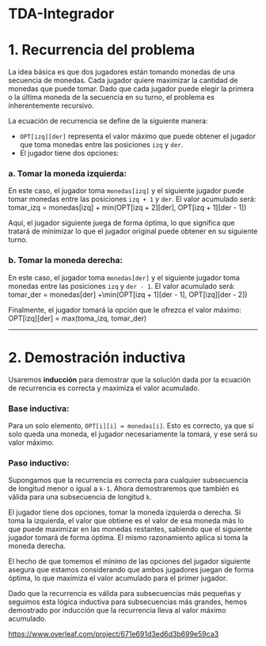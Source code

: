 # TDA-Integrador

# 1. Recurrencia del problema

La idea básica es que dos jugadores están tomando monedas de una secuencia de monedas. Cada jugador quiere maximizar la cantidad de monedas que puede tomar. Dado que cada jugador puede elegir la primera o la última moneda de la secuencia en su turno, el problema es inherentemente recursivo.

La ecuación de recurrencia se define de la siguiente manera:

- `OPT[izq][der]` representa el valor máximo que puede obtener el jugador que toma monedas entre las posiciones `izq` y `der`.
- El jugador tiene dos opciones:

### a. Tomar la moneda izquierda:
En este caso, el jugador toma `monedas[izq]` y el siguiente jugador puede tomar monedas entre las posiciones `izq + 1` y `der`. El valor acumulado será:
tomar_izq = monedas[izq] + min(OPT[izq + 2][der], OPT[izq + 1][der - 1])


Aquí, el jugador siguiente juega de forma óptima, lo que significa que tratará de minimizar lo que el jugador original puede obtener en su siguiente turno.

### b. Tomar la moneda derecha:
En este caso, el jugador toma `monedas[der]` y el siguiente jugador toma monedas entre las posiciones `izq` y `der - 1`. El valor acumulado será:
tomar_der = monedas[der] +\min(OPT[izq + 1][der - 1], OPT[izq][der - 2])

Finalmente, el jugador tomará la opción que le ofrezca el valor máximo:
OPT[izq][der] = max(toma_izq, tomar_der)

---

# 2. Demostración inductiva

Usaremos **inducción** para demostrar que la solución dada por la ecuación de recurrencia es correcta y maximiza el valor acumulado.

### Base inductiva:
Para un solo elemento, `OPT[i][i] = monedas[i]`. Esto es correcto, ya que si solo queda una moneda, el jugador necesariamente la tomará, y ese será su valor máximo.

### Paso inductivo:
Supongamos que la recurrencia es correcta para cualquier subsecuencia de longitud menor o igual a `k-1`. Ahora demostraremos que también es válida para una subsecuencia de longitud `k`.

El jugador tiene dos opciones, tomar la moneda izquierda o derecha. Si toma la izquierda, el valor que obtiene es el valor de esa moneda más lo que puede maximizar en las monedas restantes, sabiendo que el siguiente jugador tomará de forma óptima. El mismo razonamiento aplica si toma la moneda derecha.

El hecho de que tomemos el mínimo de las opciones del jugador siguiente asegura que estamos considerando que ambos jugadores juegan de forma óptima, lo que maximiza el valor acumulado para el primer jugador.

Dado que la recurrencia es válida para subsecuencias más pequeñas y seguimos esta lógica inductiva para subsecuencias más grandes, hemos demostrado por inducción que la recurrencia lleva al valor máximo acumulado.

https://www.overleaf.com/project/671e691d3ed6d3b699e59ca3

